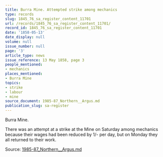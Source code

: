 ```yaml
---
title: Burra Mine. Attempted strike among mechanics
type: records
slug: 1845_76_sa_register_content_11701
url: /records/1845_76_sa_register_content_11701/
record_id: 1845_76_sa_register_content_11701
date: '1858-05-13'
date_display: null
volume: null
issue_number: null
page: '3'
article_type: news
issue_reference: 13 May 1858, page 3
people_mentioned:
- mechanics
places_mentioned:
- Burra Mine
topics:
- strike
- labour
- mine
source_document: 1985-87_Northern__Argus.md
publication_slug: sa-register
---
```


Burra Mine.

There was an attempt at a strike at the Mine on Saturday among mechanics because their wages had been reduced by 1/- per day, but on Monday they all returned to their work.


Source: [1985-87_Northern__Argus.md](/downloads/markdown/1985-87_Northern__Argus.md)
